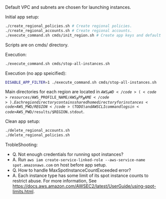Default VPC and subnets are chosen for launching instances.

Initial app setup:
```sh
./create_regional_policies.sh # Create regional policies.
./create_regional_accounts.sh # Create regional accounts.
./execute_command.sh cmds/init_region.sh # Create app keys and default VPC and subnets.
```

Scripts are on cmds/ directory.

Execution:
```sh
./execute_command.sh cmds/stop-all-instances.sh
```

Execution (no app speicified):
```sh
DISABLE_APP_FILTER=1 ./execute_command.sh cmds/stop-all-instances.sh
```

Main directories for each region are located in <code>$AWS_PWD</code> (<code>resources/$AWS_PROFILE_NAME/$AWS_APP_NAME</code>).
Each region directory contains shared home directory for instances <code>$AWS_PWD/$REGION</code> (TODO) and AWS CLI command logs in <code>$AWS_PWD/results/$REGION.stdout</code>.

Clean app setup:
```sh
./delete_regional_accounts.sh
./delete_regional_policies.sh
```

TrobleShooting:
* Q. Not enough credentials for running spot instances?
* A. Run <code>aws iam create-service-linked-role --aws-service-name spot.amazonaws.com</code> on host before app setup.
* Q. How to handle MaxSpotInstanceCountExceeded error?
* A. Each instance type has some limit of its spot instance counts to restrict abuse. For more information, See <https://docs.aws.amazon.com/AWSEC2/latest/UserGuide/using-spot-limits.html>.
